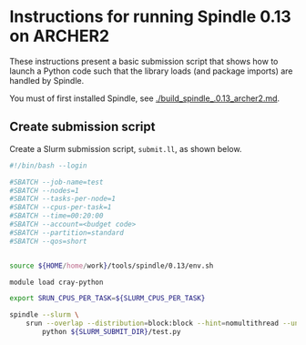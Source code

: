 Instructions for running Spindle 0.13 on ARCHER2
================================================

These instructions present a basic submission script that shows how to launch a Python code
such that the library loads (and package imports) are handled by Spindle.

You must of first installed Spindle, see [./build_spindle_.0.13_archer2.md](./build_spindle_0.13_archer2.md).


Create submission script
------------------------

Create a Slurm submission script, `submit.ll`, as shown below.

```bash
#!/bin/bash --login

#SBATCH --job-name=test
#SBATCH --nodes=1
#SBATCH --tasks-per-node=1
#SBATCH --cpus-per-task=1
#SBATCH --time=00:20:00
#SBATCH --account=<budget code>
#SBATCH --partition=standard
#SBATCH --qos=short


source ${HOME/home/work}/tools/spindle/0.13/env.sh

module load cray-python

export SRUN_CPUS_PER_TASK=${SLURM_CPUS_PER_TASK}

spindle --slurm \
    srun --overlap --distribution=block:block --hint=nomultithread --unbuffered \
        python ${SLURM_SUBMIT_DIR}/test.py
```
